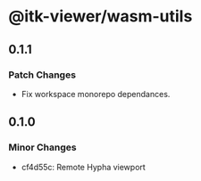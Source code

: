 # @itk-viewer/wasm-utils

## 0.1.1

### Patch Changes

- Fix workspace monorepo dependances.

## 0.1.0

### Minor Changes

- cf4d55c: Remote Hypha viewport
